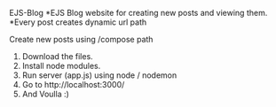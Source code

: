 EJS-Blog
*EJS Blog website for creating new posts and viewing them. *Every post creates dynamic url path

Create new posts using /compose path

1. Download the files.
2. Install node modules.
3. Run server (app.js) using node / nodemon
4. Go to http://localhost:3000/
5. And Voulla :)
